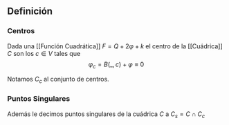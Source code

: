 
## Definición

### Centros
Dada una  [[Función Cuadrática]] $F=Q+2\varphi+k$ el centro de la [[Cuádrica]] $C$ son los $c \in V$ tales que 
$$
\varphi_{c}=B(\_, c)+\varphi \equiv 0
$$

Notamos $C_{c}$ al conjunto de centros.

### Puntos Singulares

Además le decimos puntos singulares de la cuádrica $C$ a $C_{s}=C\cap C_{c}$